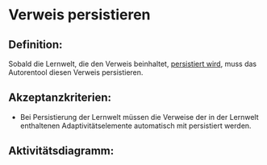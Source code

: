 # Verweis persistieren

## Definition:

Sobald die Lernwelt, die den Verweis beinhaltet, [persistiert wird](ASE6.md), muss das Autorentool diesen Verweis
persistieren.

## Akzeptanzkriterien:

- Bei Persistierung der Lernwelt müssen die Verweise der in der Lernwelt enthaltenen Adaptivitätselemente automatisch
  mit persistiert werden.

## Aktivitätsdiagramm:



